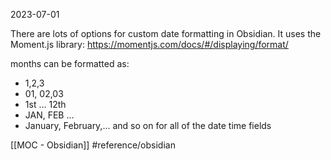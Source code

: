 2023-07-01

There are lots of options for custom date formatting in Obsidian.  It uses the Moment.js library:  https://momentjs.com/docs/#/displaying/format/

months can be formatted as:
* 1,2,3
* 01, 02,03
* 1st ... 12th
* JAN, FEB ...
* January, February,...
and so on for all of the date time fields

[[MOC - Obsidian]]
#reference/obsidian 
